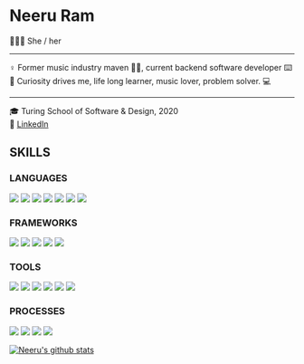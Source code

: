 # Neeru Ram
🙋🏽‍♀️ She / her <br />

*** *** ***
♀️ Former music industry maven 🎸🎼, current backend software developer ⌨️<br/>
🧠 Curiosity drives me, life long learner, music lover, problem solver. 💻 <br/>
*** *** ***
🎓 Turing School of Software & Design, 2020 <br/>
🔎 [LinkedIn](https://www.linkedin.com/in/neeru-ram-81a2b867/) </br>

## SKILLS
### LANGUAGES
<p>
  <img src="https://img.shields.io/badge/ruby%20-201E84.svg?&style=for-the-badge&logo=ruby&logoColor=white" />
  <img src="https://img.shields.io/badge/html5%20-B8189A.svg?&style=for-the-badge&logo=html5&logoColor=white" />
  <img src="https://img.shields.io/badge/css3%20-7119C2.svg?&style=for-the-badge&logo=css3&logoColor=white" />
  <img src="https://img.shields.io/badge/SQL%20-201E84.svg?style=for-the-badge&logo=SQL&logoColor=white" />
  <img src="https://img.shields.io/badge/ActiveRecord%20-2A42D0.svg?&style=for-the-badge&logo=ActiveRecord&logoColor=white" />
  <img src="https://img.shields.io/badge/GraphQL%20-B8189A.svg?&style=for-the-badge&logo=GraphQL&logoColor=white" />
  <img src="https://img.shields.io/badge/Elixir%20-201E84.svg?&style=for-the-badge&logo=Elixir&logoColor=white" />
</p>

### FRAMEWORKS
<p>
  <img src="https://img.shields.io/badge/rails%20-7119C2.svg?&style=for-the-badge&logo=rails&logoColor=white" />
  <img src="https://img.shields.io/badge/sinatra%20-201E84.svg?&style=for-the-badge" />
  <img src="https://img.shields.io/badge/node.js%20-2A42D0.svg?&style=for-the-badge&logo=node.js&logoColor=white" />
  <img src="https://img.shields.io/badge/express.js%20-B8189A.svg?&style=for-the-badge&logo=express.js&logoColor=white" />
  <img src="https://img.shields.io/badge/Phoenix%20-7119C2.svg?&style=for-the-badge&logo=Phoenix&logoColor=white" />
</p>

### TOOLS 
<p>
  <img src="https://img.shields.io/badge/rspec%20-7119C2.svg?&style=for-the-badge&logo=rspec&logoColor=white" />
  <img src="https://img.shields.io/badge/heroku%20-201E84.svg?&style=for-the-badge&logo=heroku&logoColor=white" />
  <img src="https://img.shields.io/badge/CI%20-2A42D0.svg?&style=for-the-badge&logo=CI&logoColor=white" />
  <img src="https://img.shields.io/badge/Postgres%20-B8189A.svg?&style=for-the-badge&logo=Postgres&logoColor=white" />
  <img src="https://img.shields.io/badge/Postico%20-7119C2.svg?&style=for-the-badge&logo=Postico&logoColor=white" />
  <img src="https://img.shields.io/badge/Git%20-201E84.svg?&style=for-the-badge&logo=Git&logoColor=white" />
</p>

### PROCESSES
<p>
  <img src="https://img.shields.io/badge/OOP%20-2A42D0.svg?&style=for-the-badge&logo=OOP&logoColor=white" />
  <img src="https://img.shields.io/badge/TDD%20-B8189A.svg?&style=for-the-badge&logo=TDD&logoColor=white" />
  <img src="https://img.shields.io/badge/MVC%20-7119C2.svg?&style=for-the-badge&logo=MVC&logoColor=white" />
  <img src="https://img.shields.io/badge/REST%20-201E84.svg?&style=for-the-badge&logo=REST&logoColor=white" />
</p>

[![Neeru's github stats](https://github-readme-stats.vercel.app/api?username=neeruram1)](https://github.com/neeruram1/github-readme-stats)
